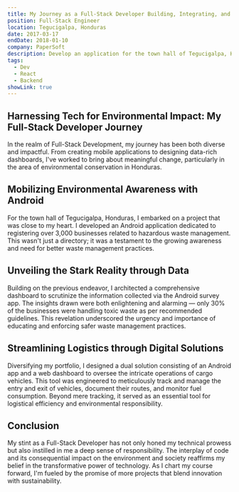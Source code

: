 ```yaml
---
title: My Journey as a Full-Stack Developer Building, Integrating, and Modernizing Platforms.
position: Full-Stack Engineer
location: Tegucigalpa, Honduras
date: 2017-03-17
endDate: 2018-01-10
company: PaperSoft
description: Develop an application for the town hall of Tegucigalpa, Honduras to register more than 1,000 businesses related to hazardous waste. Thanks to this application, it was possible to analyze the information obtained and conclude that only 30% of the businesses made correct use of toxic waste....
tags:
  - Dev
  - React
  - Backend
showLink: true
---
```


## Harnessing Tech for Environmental Impact: My Full-Stack Developer Journey

In the realm of Full-Stack Development, my journey has been both diverse and impactful. From creating mobile applications to designing data-rich dashboards, I've worked to bring about meaningful change, particularly in the area of environmental conservation in Honduras.

## Mobilizing Environmental Awareness with Android
For the town hall of Tegucigalpa, Honduras, I embarked on a project that was close to my heart. I developed an Android application dedicated to registering over 3,000 businesses related to hazardous waste management. This wasn't just a directory; it was a testament to the growing awareness and need for better waste management practices.

## Unveiling the Stark Reality through Data
Building on the previous endeavor, I architected a comprehensive dashboard to scrutinize the information collected via the Android survey app. The insights drawn were both enlightening and alarming — only 30% of the businesses were handling toxic waste as per recommended guidelines. This revelation underscored the urgency and importance of educating and enforcing safer waste management practices.

## Streamlining Logistics through Digital Solutions
Diversifying my portfolio, I designed a dual solution consisting of an Android app and a web dashboard to oversee the intricate operations of cargo vehicles. This tool was engineered to meticulously track and manage the entry and exit of vehicles, document their routes, and monitor fuel consumption. Beyond mere tracking, it served as an essential tool for logistical efficiency and environmental responsibility.

## Conclusion
My stint as a Full-Stack Developer has not only honed my technical prowess but also instilled in me a deep sense of responsibility. The interplay of code and its consequential impact on the environment and society reaffirms my belief in the transformative power of technology. As I chart my course forward, I'm fueled by the promise of more projects that blend innovation with sustainability.

